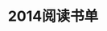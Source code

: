 ---
layout: book
title: 2014阅读书单
category: 读书
keywords: 阅读,书单,2014
books: 
    - title: Android和PHP开发最佳实践
      status: 已读
      author: 
      publisher: 
      language: 中文
      link: 
      cover: http://a2.att.hudong.com/82/93/01300538394737140172934264616.jpg
      description: 学习Android，可以GET APP开发的封装思路，为阅读其他源码打下基础。顺道复习了一下PHP。
---